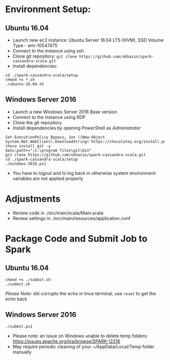 # Environment Setup:

## Ubuntu 16.04
* Launch new ec2 instance: Ubuntu Server 16.04 LTS (HVM), SSD Volume Type - ami-10547475
* Connect to the instance using ssh
* Clone git repository: ```git clone https://github.com/vkhazin/spark-cassandra-scala.git```
* Install dependencies:
```
cd ./spark-cassandra-scala/setup
chmod +x *.sh
./ubuntu-16.04.sh
```

## Windows Server 2016
* Launch a new Windows Server 2016 Base version
* Connect to the instance using RDP
* Clone the git repository
* Install dependencies by opening PowerShell as *Administrator*
```
Set-ExecutionPolicy Bypass; iex ((New-Object System.Net.WebClient).DownloadString('https://chocolatey.org/install.ps1'))
choco install git -y
$env:path+=";C:\program files\git\bin"
git clone https://github.com/vkhazin/spark-cassandra-scala.git
cd ./spark-cassandra-scala/setup
./windows-2016.ps1
```
* You have to logout and to log back in otherwise system environment variables are not applied properly

# Adjustments
* Review code in ./src/main/scala/Main.scala
* Review settings in ./src/main/resources/application.conf

# Package Code and Submit Job to Spark
## Ubuntu 16.04
```
chmod +x ./submit.sh
./submit.sh
```
*Please Note:* sbt corrupts the echo in linux terminal, use ```reset``` to get the echo back

## Windows Server 2016
```
./submit.ps1
```
* Please note: an issue on Windows unable to delete temp folders: https://issues.apache.org/jira/browse/SPARK-12216
* May require periodic cleaning of your ~/AppData/Local/Temp folder manually

